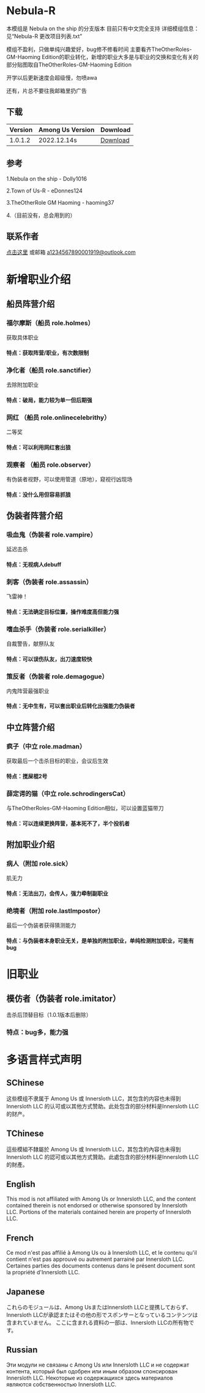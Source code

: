 # Nebula-R
本模组是 Nebula on the ship 的分支版本 目前只有中文完全支持
详细模组信息：见“Nebula-R 更改项目列表.txt”

模组不盈利，只做单纯兴趣爱好，bug修不修看时间
主要看齐TheOtherRoles-GM-Haoming Edition的职业转化，新增的职业大多是与职业的交换和变化有关的
部分贴图取自TheOtherRoles-GM-Haoming Edition

开学以后更新速度会超级慢，勿喷awa

还有，片总不要往我邮箱里扔广告

## 下载
| Version | Among Us Version | Download |
| ---------- | ---------- | ---------- |
| 1.0.1.2 | 2022.12.14s | [Download](https://github.com/Dolly1016/Nebula/releases/download/2.1,2022.12.8/Nebula_v2.1.zip)|

## 参考
1.Nebula on the ship - Dolly1016

2.Town of Us-R - eDonnes124

3.TheOtherRole GM Haoming - haoming37

4.（目前没有，总会用到的）

## 联系作者
[点击这里](https://www.bilibili.com/video/BV1GJ411x7h7/?spm_id_from=333.337.search-card.all.click&vd_source=b92e3eb8c1017c11449afa8236373b01)
或邮箱 a1234567890001919@outlook.com

# 新增职业介绍
## 船员阵营介绍
### 福尔摩斯（船员 role.holmes）
获取具体职业
#### 特点：获取阵营/职业，有次数限制
### 净化者（船员 role.sanctifier）
去除附加职业
#### 特点：破局，能力较为单一但后期强
### 网红 （船员 role.onlinecelebrithy）
二等奖
#### 特点：可以利用网红套出狼
### 观察者 （船员 role.observer）
有伪装者视野，可以使用管道（原地），窥视行凶现场
#### 特点：没什么用但容易抓狼
## 伪装者阵营介绍
### 吸血鬼（伪装者 role.vampire）
延迟击杀
#### 特点：无视病人debuff
### 刺客（伪装者 role.assassin）
飞雷神！
#### 特点：无法确定目标位置，操作难度高但能力强
### 嗜血杀手（伪装者 role.serialkiller）
自裁警告，献祭队友
#### 特点：可以误伤队友，出刀速度较快
### 策反者（伪装者 role.demagogue）
内鬼阵营最强职业
#### 特点：无中生有，可以套出职业后转化出强能力伪装者
## 中立阵营介绍
### 疯子（中立 role.madman）
获取最后一个击杀目标的职业，会议后生效
#### 特点：搅屎棍2号
### 薛定谔的猫（中立 role.schrodingersCat）
与TheOtherRoles-GM-Haoming Edition相似，可以设置蓝猫带刀
#### 特点：可以连续更换阵营，基本死不了，半个投机者
## 附加职业介绍
### 病人（附加 role.sick）
肌无力
#### 特点：无法出刀，会传人，强力牵制副职业
### 绝境者（附加 role.lastImpostor）
最后一个伪装者获得猜测能力
#### 特点：与伪装者本身职业无关，是单独的附加职业，单纯检测附加职业，可能有bug

# 旧职业
## 模仿者（伪装者 role.imitator）
击杀后顶替目标（1.0.1版本后删除）
### 特点：bug多，能力强

# 多语言样式声明
## SChinese
这些模组不隶属于 Among Us 或 Innersloth LLC，其包含的内容也未得到 Innersloth LLC 的认可或以其他方式赞助。此处包含的部分材料是Innersloth LLC的财产。
## TChinese
這些模組不隸屬於 Among Us 或 Innersloth LLC，其包含的內容也未得到 Innersloth LLC 的認可或以其他方式贊助。此處包含的部分材料是Innersloth LLC的財產。
## English
This mod is not affiliated with Among Us or Innersloth LLC, and the content contained therein is not endorsed or otherwise sponsored by Innersloth LLC. Portions of the materials contained herein are property of Innersloth LLC.
## French
Ce mod n'est pas affilié à Among Us ou à Innersloth LLC, et le contenu qu'il contient n'est pas approuvé ou autrement parrainé par Innersloth LLC. Certaines parties des documents contenus dans le présent document sont la propriété d'Innersloth LLC.
## Japanese
これらのモジュールは、Among UsまたはInnersloth LLCと提携しておらず、Innersloth LLCが承認またはその他の形でスポンサーとなっているコンテンツは含まれていません。 ここに含まれる資料の一部は、Innersloth LLCの所有物です。
## Russian
Эти модули не связаны с Among Us или Innersloth LLC и не содержат контента, который был одобрен или иным образом спонсирован Innersloth LLC. Некоторые из содержащихся здесь материалов являются собственностью Innersloth LLC.